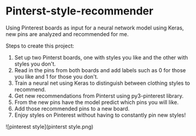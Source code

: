 # Pinterst-style-recommender
Using Pinterest boards as input for a neural network model using Keras, new pins are analyzed and recommended for me.

Steps to create this project:
1. Set up two Pinterst boards, one with styles you like and the other with styles you don't.
2. Read in the pins from both boards and add labels such as 0 for those you like and 1 for those you don't.
3. Train a neural net using Keras to distinguish between clothing styles to recommend.
4. Get new recommendations from Pinterst using py3-pinterest library. 
5. From the new pins have the model predict which pins you will like.
6. Add those recommended pins to a new board.
7. Enjoy styles on Pinterest without having to constantly pin new styles!

![pinterest style](pinterst style.png)
